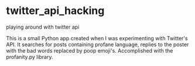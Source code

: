 # twitter_api_hacking
playing around with twitter api


This is a small Python app created when I was experimenting with Twitter's API.
It searches for posts containing profane language, replies to the poster with the bad words replaced by poop emoji's.
Accomplished with the profanity.py library.
